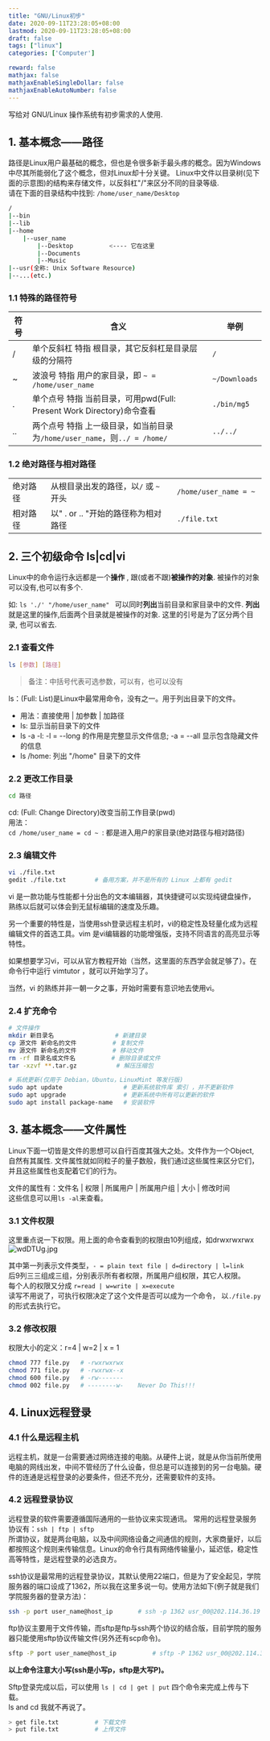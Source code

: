 ```yaml
---
title: "GNU/Linux初步"
date: 2020-09-11T23:28:05+08:00
lastmod: 2020-09-11T23:28:05+08:00
draft: false
tags: ["linux"]
categories: ['Computer']

reward: false
mathjax: false
mathjaxEnableSingleDollar: false
mathjaxEnableAutoNumber: false
---
```


写给对 GNU/Linux 操作系统有初步需求的人使用.
<!--more-->

## 1. 基本概念——路径
路径是Linux用户最基础的概念，但也是令很多新手最头疼的概念。因为Windows中尽其所能弱化了这个概念，但对Linux却十分关键。
Linux中文件以目录树(见下面的示意图)的结构来存储文件，以反斜杠"/"来区分不同的目录等级.  
请在下面的目录结构中找到: `/home/user_name/Desktop`

```bash
/  
|--bin  
|--lib  
|--home  
    |--user_name  
        |--Desktop          <---- 它在这里
        |--Documents  
        |--Music  
|--usr(全称: Unix Software Resource)   
|--...(etc.)  
```

### 1.1 特殊的路径符号
|符号| 含义 | 举例 |
|----|--------|--|
|/	| 单个反斜杠 特指 根目录，其它反斜杠是目录层级的分隔符 | `/` |
| ~	| 波浪号 特指 用户的家目录，即 `~ = /home/user_name` |  `~/Downloads` |
|.	|单个点号 特指 当前目录，可用pwd(Full: Present Work Directory)命令查看 | `./bin/mg5`|
| .. |两个点号 特指 上一级目录，如当前目录为`/home/user_name`，则`../ = /home/` | `../../`|

### 1.2 绝对路径与相对路径
| | | |
|--|----|----|
|绝对路径 | 从根目录出发的路径，以`/` 或 `~` 开头 | `/home/user_name = ~ `  |
|相对路径 | 以" . or .. "开始的路径称为相对路径 |  ` ./file.txt ` |
 
## 2. 三个初级命令 ls|cd|vi
Linux中的命令运行永远都是一个**操作** , 跟(或者不跟)**被操作的对象**. 被操作的对象可以没有,也可以有多个.  

如: `ls './' "/home/user_name" ` 可以同时**列出**当前目录和家目录中的文件. **列出**就是这里的操作,后面两个目录就是被操作的对象. 这里的引号是为了区分两个目录, 也可以省去.

### 2.1 查看文件
```bash
ls [参数] [路径]
```  
> 备注：中括号代表可选参数，可以有，也可以没有  

ls：(Full: List)是Linux中最常用命令，没有之一。用于列出目录下的文件。  
- 用法：直接使用 | 加参数 | 加路径  
- ls: 显示当前目录下的文件  
- ls -a -l: -l = --long 的作用是完整显示文件信息; -a = --all 显示包含隐藏文件的信息  
- ls /home: 列出 "/home" 目录下的文件  
### 2.2 更改工作目录
```bash
cd 路径
```  
cd: (Full: Change Directory)改变当前工作目录(pwd)  
用法：  
`cd /home/user_name = cd ~ `: 都是进入用户的家目录(绝对路径与相对路径)

### 2.3 编辑文件
```bash
vi ./file.txt
gedit ./file.txt        # 备用方案，并不是所有的 Linux 上都有 gedit
```  
vi 是一款功能与性能都十分出色的文本编辑器，其快捷键可以实现纯键盘操作，熟练以后就可以体会到无鼠标编辑的速度及乐趣。  

另一个重要的特性是，当使用ssh登录远程主机时，vi的稳定性及轻量化成为远程编辑文件的首选工具。vim 是vi编辑器的功能增强版，支持不同语言的高亮显示等特性。  

如果想要学习vi，可以从官方教程开始（当然，这里面的东西学会就足够了）。在命令行中运行 vimtutor ，就可以开始学习了。

当然，vi 的熟练并非一朝一夕之事，开始时需要有意识地去使用vi。

### 2.4 扩充命令
```bash
# 文件操作
mkdir 新目录名                 # 新建目录
cp 源文件 新命名的文件          # 复制文件
mv 源文件 新命名的文件          # 移动文件
rm -rf 目录名或文件名          # 删除目录或文件
tar -xzvf **.tar.gz           # 解压压缩包

# 系统更新(仅用于 Debian，Ubuntu，LinuxMint 等发行版)
sudo apt update                 # 更新系统软件库 索引 ，并不更新软件
sudo apt upgrade                # 更新系统中所有可以更新的软件
sudo apt install package-name   # 安装软件
```


## 3. 基本概念——文件属性
Linux下面一切皆是文件的思想可以自行百度其强大之处。文件作为一个Object, 自然有其属性.
文件属性就如同粒子的量子数般，我们通过这些属性来区分它们，并且这些属性也支配着它们的行为。

文件的属性有：文件名 | 权限 | 所属用户 | 所属用户组 | 大小 | 修改时间  
这些信息可以用`ls -al`来查看。
### 3.1 文件权限
这里重点说一下权限。用上面的命令查看到的权限由10列组成，如drwxrwxrwx     
![wdDTUg.jpg](https://s1.ax1x.com/2020/09/12/wdDTUg.jpg)
 
其中第一列表示文件类型，`- = plain text file | d=directory | l=link   `     
后9列三三组成三组，分别表示所有者权限，所属用户组权限，其它人权限。  
每个人的权限又分成 `r=read | w=write | x=execute `  
读写不用说了，可执行权限决定了这个文件是否可以成为一个命令，
以`./file.py`的形式去执行它。  
### 3.2 修改权限
权限大小的定义：r=4 | w=2 | x = 1  
```bash
chmod 777 file.py   # -rwxrwxrwx  
chmod 771 file.py   # -rwxrwx--x  
chmod 600 file.py   # -rw-------  
chmod 002 file.py   # --------w-    Never Do This!!!  
```

## 4. Linux远程登录
### 4.1 什么是远程主机
远程主机，就是一台需要通过网络连接的电脑。从硬件上说，就是从你当前所使用电脑的网线出发，中间不管经历了什么设备，但总是可以连接到的另一台电脑。硬件的连通是远程登录的必要条件，但还不充分，还需要软件的支持。
### 4.2 远程登录协议
远程登录的软件需要遵循国际通用的一些协议来实现通讯。
常用的远程登录服务协议有：`ssh | ftp | sftp`  
所谓协议，就是两台电脑，以及中间网络设备之间通信的规则，大家商量好，以后都按照这个规则来传输信息。Linux的命令行具有网络传输量小，延迟低，稳定性高等特性，是远程登录的必选良方。  

ssh协议是最常用的远程登录协议，其默认使用22端口，但是为了安全起见，学院服务器的端口设成了1362，所以我在这里多说一句。使用方法如下(例子就是我们学院服务器的登录方法)：
```bash
ssh -p port user_name@host_ip 		# ssh -p 1362 usr_00@202.114.36.19
```

ftp协议主要用于文件传输，而sftp是ftp与ssh两个协议的结合版，目前学院的服务器只能使用sftp协议传输文件(另外还有scp命令)。
```bash
sftp -P port user_name@host_ip          # sftp -P 1362 usr_00@202.114.36.19
```
**以上命令注意大小写(ssh是小写p，sftp是大写P)。**

Sftp登录完成以后，可以使用 `ls | cd | get | put` 四个命令来完成上传与下载。  
ls and cd 我就不再说了。
```bash
> get file.txt			# 下载文件
> put file.txt			# 上传文件
```
